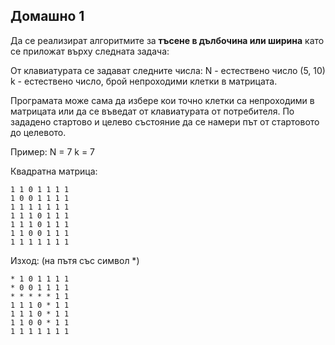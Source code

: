 
## Домашно 1

Да се реализират алгоритмите за **тъсене в дълбочина или ширина** като се приложат върху следната задача:

От клавиатурата се задават следните числа:
N - естествено число (5, 10)
k - естествено число, брой непроходими клетки в матрицата.

Програмата може сама да избере кои точно клетки са непроходими в матрицата или да се въведат от клавиатурата от потребителя. По зададено стартово и целево състояние да се намери път от стартовото до целевото.

Пример:
N = 7
k = 7

Квадратна матрица:
```
1 1 0 1 1 1 1
1 0 0 1 1 1 1
1 1 1 1 1 1 1
1 1 1 0 1 1 1
1 1 1 0 1 1 1
1 1 0 0 1 1 1
1 1 1 1 1 1 1
```

Изход: (на пътя със символ *)
```
* 1 0 1 1 1 1
* 0 0 1 1 1 1
* * * * * 1 1
1 1 1 0 * 1 1
1 1 1 0 * 1 1
1 1 0 0 * 1 1
1 1 1 1 1 1 1
```